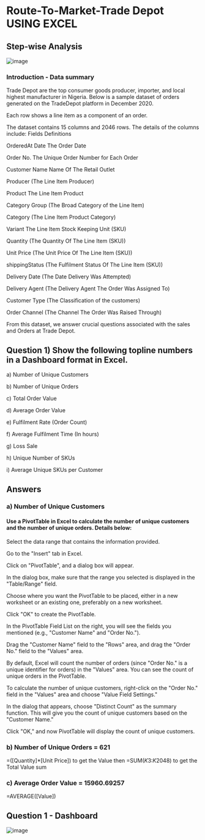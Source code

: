 # Route-To-Market-Trade Depot USING EXCEL

## Step-wise Analysis
![image](https://github.com/user-attachments/assets/fa63249d-20f8-44a6-b996-d8e8c252e2a9)


### Introduction - Data summary
Trade Depot are the top consumer goods producer, importer, and local highest manufacturer in Nigeria. Below is a sample dataset of orders generated on the TradeDepot platform in December 2020.

Each row shows a line item as a component of an order.

The dataset contains 15 columns and 2046 rows. The details of the columns include:
Fields Definitions

OrderedAt Date The Order Date

Order No. The Unique Order Number for Each Order

Customer Name Name Of The Retail Outlet

Producer (The Line Item Producer)

Product The Line Item Product

Category Group (The Broad Category of the Line Item)

Category (The Line Item Product Category)

Variant The Line Item Stock Keeping Unit (SKU)

Quantity (The Quantity Of The Line Item (SKU))

Unit Price (The Unit Price Of The Line Item (SKU))

shippingStatus (The Fulfilment Status Of The Line Item (SKU))

Delivery Date (The Date Delivery Was Attempted)

Delivery Agent (The Delivery Agent The Order Was Assigned To)

Customer Type (The Classification of the customers)

Order Channel (The Channel The Order Was Raised Through)

From this dataset, we answer crucial questions associated with the sales and Orders at Trade Depot. 

## Question 1) Show the following topline numbers in a Dashboard format in Excel.

a) Number of Unique Customers

b) Number of Unique Orders

c) Total Order Value

d) Average Order Value

e) Fulfilment Rate (Order Count)

f) Average Fulfilment Time (In hours)

g) Loss Sale

h) Unique Number of SKUs

i) Average Unique SKUs per Customer

## Answers
### a) Number of Unique Customers
#### Use a PivotTable in Excel to calculate the number of unique customers and the number of unique orders. Details below:

Select the data range that contains the information provided.

Go to the "Insert" tab in Excel.

Click on "PivotTable", and a dialog box will appear.

In the dialog box, make sure that the range you selected is displayed in the "Table/Range" field.

Choose where you want the PivotTable to be placed, either in a new worksheet or an existing one, preferably on a new worksheet.

Click "OK" to create the PivotTable.

In the PivotTable Field List on the right, you will see the fields you mentioned (e.g., "Customer Name" and "Order No.").

Drag the "Customer Name" field to the "Rows" area, and drag the "Order No." field to the "Values" area.

By default, Excel will count the number of orders (since "Order No." is a unique identifier for orders) in the "Values" area. You can see the count of unique orders in the PivotTable.

To calculate the number of unique customers, right-click on the "Order No." field in the "Values" area and choose "Value Field Settings."

In the dialog that appears, choose "Distinct Count" as the summary function. This will give you the count of unique customers based on the "Customer Name."

Click "OK," and now PivotTable will display the count of unique customers.

### b) Number of Unique Orders = 621
=([Quantity]*[Unit Price])
to get the Value then =SUM($K$3:$K$2048) to get the Total Value sum

### c) Average Order Value = 15960.69257
  =AVERAGE([Value]) 

## Question 1 - Dashboard
![image](https://github.com/user-attachments/assets/5439ba41-47dc-42ea-8cd4-fb0daf2b2858)
